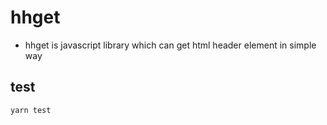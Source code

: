 # hhget

- hhget is javascript library which can get html header element in simple way

## test

```
yarn test
```
